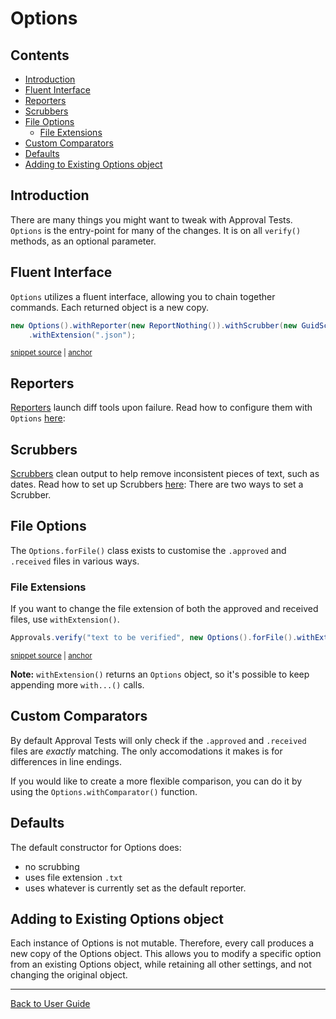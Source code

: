 <a id="top"></a>

# Options

<!-- toc -->
## Contents

  * [Introduction](#introduction)
  * [Fluent Interface](#fluent-interface)
  * [Reporters](#reporters)
  * [Scrubbers](#scrubbers)
  * [File Options](#file-options)
    * [File Extensions](#file-extensions)
  * [Custom Comparators](#custom-comparators)
  * [Defaults](#defaults)
  * [Adding to Existing Options object](#adding-to-existing-options-object)<!-- endToc -->

## Introduction

There are many things you might want to tweak with Approval Tests. `Options` is the entry-point for many of the changes.
It is on all `verify()` methods, as an optional parameter.

## Fluent Interface

`Options` utilizes a fluent interface, allowing you to chain together commands. Each returned object is a new copy.

<!-- snippet: specify_all_the_options -->
<a id='snippet-specify_all_the_options'></a>
```java
new Options().withReporter(new ReportNothing()).withScrubber(new GuidScrubber()).forFile()
    .withExtension(".json");
```
<sup><a href='/approvaltests-tests/src/test/java/org/approvaltests/OptionsSamplesTest.java#L15-L18' title='Snippet source file'>snippet source</a> | <a href='#snippet-specify_all_the_options' title='Start of snippet'>anchor</a></sup>
<!-- endSnippet -->

## Reporters

[Reporters](/docs/reference/Reporters.md#top) launch diff tools upon failure.  Read how to configure them with `Options` [here](Reporters.md#via-options):

## Scrubbers

[Scrubbers](/docs/explanations/Scrubbers.md#top) clean output to help remove inconsistent pieces of text, such as dates.  Read how to set up Scrubbers [here](../Scrubbers.md#configuring-scrubbers):
There are two ways to set a Scrubber.

## File Options

The `Options.forFile()` class exists to customise the `.approved` and `.received` files in various ways.

### File Extensions

If you want to change the file extension of both the approved and received files, use `withExtension()`.

<!-- snippet: basic_approval_with_file_extension -->
<a id='snippet-basic_approval_with_file_extension'></a>
```java
Approvals.verify("text to be verified", new Options().forFile().withExtension(".xyz"));
```
<sup><a href='/approvaltests-tests/src/test/java/org/approvaltests/OptionsSamplesTest.java#L23-L25' title='Snippet source file'>snippet source</a> | <a href='#snippet-basic_approval_with_file_extension' title='Start of snippet'>anchor</a></sup>
<!-- endSnippet -->

**Note:** `withExtension()` returns an `Options` object, so it's possible to keep appending more `with...()` calls.

## Custom Comparators
By default Approval Tests will only check if the `.approved` and `.received` files are _exactly_ matching.
The only accomodations it makes is for differences in line endings.

If you would like to create a more flexible comparison, you can do it by using the `Options.withComparator()` function.

## Defaults

The default constructor for Options does:

* no scrubbing
* uses file extension `.txt`
* uses whatever is currently set as the default reporter.

## Adding to Existing Options object

Each instance of Options is not mutable. Therefore, every call produces a new copy of the Options object. This allows you to modify a specific option from an existing Options object,
while retaining all other settings, and not changing the original object.


---

[Back to User Guide](../README.md#top)
